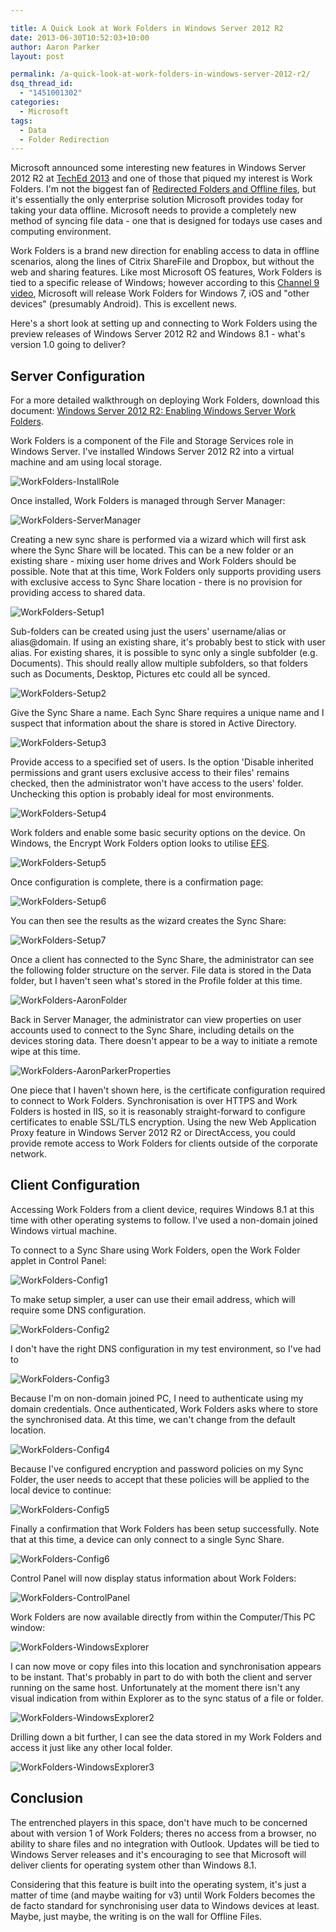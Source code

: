 ```yaml
---

title: A Quick Look at Work Folders in Windows Server 2012 R2
date: 2013-06-30T10:52:03+10:00
author: Aaron Parker
layout: post

permalink: /a-quick-look-at-work-folders-in-windows-server-2012-r2/
dsq_thread_id:
  - "1451001302"
categories:
  - Microsoft
tags:
  - Data
  - Folder Redirection
---
```

Microsoft announced some interesting new features in Windows Server 2012 R2 at [TechEd 2013](http://channel9.msdn.com/Events/TechEd/NorthAmerica/2013/Key01#fbid=lNnF7jCr5lA) and one of those that piqued my interest is Work Folders. I'm not the biggest fan of [Redirected Folders and Offline files]({{site.baseurl}}/replacing-redirected-folders-and-offline-files-with-appsense-datanow/), but it's essentially the only enterprise solution Microsoft provides today for taking your data offline. Microsoft needs to provide a completely new method of syncing file data - one that is designed for todays use cases and computing environment.

Work Folders is a brand new direction for enabling access to data in offline scenarios, along the lines of Citrix ShareFile and Dropbox, but without the web and sharing features. Like most Microsoft OS features, Work Folders is tied to a specific release of Windows; however according to this [Channel 9 video](http://channel9.msdn.com/Shows/Edge/Edge-Show-65-Windows-Server-2012-R2-Work-Folders), Microsoft will release Work Folders for Windows 7, iOS and "other devices" (presumably Android). This is excellent news.

Here's a short look at setting up and connecting to Work Folders using the preview releases of Windows Server 2012 R2 and Windows 8.1 - what's version 1.0 going to deliver?

## Server Configuration

For a more detailed walkthrough on deploying Work Folders, download this document: [Windows Server 2012 R2: Enabling Windows Server Work Folders](http://channel9.msdn.com/Events/TechEd/NorthAmerica/2013/WCA-H327).

Work Folders is a component of the File and Storage Services role in Windows Server. I've installed Windows Server 2012 R2 into a virtual machine and am using local storage.

![WorkFolders-InstallRole]({{site.baseurl}}/media/2013/06/WorkFolders-InstallRole.png)

Once installed, Work Folders is managed through Server Manager:

![WorkFolders-ServerManager]({{site.baseurl}}/media/2013/06/WorkFolders-ServerManager.png)

Creating a new sync share is performed via a wizard which will first ask where the Sync Share will be located. This can be a new folder or an existing share - mixing user home drives and Work Folders should be possible. Note that at this time, Work Folders only supports providing users with exclusive access to Sync Share location - there is no provision for providing access to shared data.

![WorkFolders-Setup1]({{site.baseurl}}/media/2013/06/WorkFolders-Setup1.png)

Sub-folders can be created using just the users' username/alias or alias@domain. If using an existing share, it's probably best to stick with user alias. For existing shares, it is possible to sync only a single subfolder (e.g. Documents). This should really allow multiple subfolders, so that folders such as Documents, Desktop, Pictures etc could all be synced.

![WorkFolders-Setup2]({{site.baseurl}}/media/2013/06/WorkFolders-Setup2.png)

Give the Sync Share a name. Each Sync Share requires a unique name and I suspect that information about the share is stored in Active Directory.

![WorkFolders-Setup3]({{site.baseurl}}/media/2013/06/WorkFolders-Setup3.png)

Provide access to a specified set of users. Is the option 'Disable inherited permissions and grant users exclusive access to their files' remains checked, then the administrator won't have access to the users' folder. Unchecking this option is probably ideal for most environments.

![WorkFolders-Setup4]({{site.baseurl}}/media/2013/06/WorkFolders-Setup4.png)

Work folders and enable some basic security options on the device. On Windows, the Encrypt Work Folders option looks to utilise [EFS](http://technet.microsoft.com/en-us/library/cc700811.aspx).

![WorkFolders-Setup5]({{site.baseurl}}/media/2013/06/WorkFolders-Setup5.png)

Once configuration is complete, there is a confirmation page:

![WorkFolders-Setup6]({{site.baseurl}}/media/2013/06/WorkFolders-Setup6.png)

You can then see the results as the wizard creates the Sync Share:

![WorkFolders-Setup7]({{site.baseurl}}/media/2013/06/WorkFolders-Setup7.png)

Once a client has connected to the Sync Share, the administrator can see the following folder structure on the server. File data is stored in the Data folder, but I haven't seen what's stored in the Profile folder at this time.

![WorkFolders-AaronFolder]({{site.baseurl}}/media/2013/06/WorkFolders-AaronFolder.png)

Back in Server Manager, the administrator can view properties on user accounts used to connect to the Sync Share, including details on the devices storing data. There doesn't appear to be a way to initiate a remote wipe at this time.

![WorkFolders-AaronParkerProperties]({{site.baseurl}}/media/2013/06/WorkFolders-AaronParkerProperties.png)

One piece that I haven't shown here, is the certificate configuration required to connect to Work Folders. Synchronisation is over HTTPS and Work Folders is hosted in IIS, so it is reasonably straight-forward to configure certificates to enable SSL/TLS encryption. Using the new Web Application Proxy feature in Windows Server 2012 R2 or DirectAccess, you could provide remote access to Work Folders for clients outside of the corporate network.

## Client Configuration

Accessing Work Folders from a client device, requires Windows 8.1 at this time with other operating systems to follow. I've used a non-domain joined Windows virtual machine.

To connect to a Sync Share using Work Folders, open the Work Folder applet in Control Panel:

![WorkFolders-Config1]({{site.baseurl}}/media/2013/06/WorkFolders-Config1.png)

To make setup simpler, a user can use their email address, which will require some DNS configuration.

![WorkFolders-Config2]({{site.baseurl}}/media/2013/06/WorkFolders-Config2.png)

I don't have the right DNS configuration in my test environment, so I've had to

![WorkFolders-Config3]({{site.baseurl}}/media/2013/06/WorkFolders-Config3.png)

Because I'm on non-domain joined PC, I need to authenticate using my domain credentials. Once authenticated, Work Folders asks where to store the synchronised data. At this time, we can't change from the default location.

![WorkFolders-Config4]({{site.baseurl}}/media/2013/06/WorkFolders-Config4.png)

Because I've configured encryption and password policies on my Sync Folder, the user needs to accept that these policies will be applied to the local device to continue:

![WorkFolders-Config5]({{site.baseurl}}/media/2013/06/WorkFolders-Config5.png)

Finally a confirmation that Work Folders has been setup successfully. Note that at this time, a device can only connect to a single Sync Share.

![WorkFolders-Config6]({{site.baseurl}}/media/2013/06/WorkFolders-Config6.png)

Control Panel will now display status information about Work Folders:

![WorkFolders-ControlPanel]({{site.baseurl}}/media/2013/06/WorkFolders-ControlPanel.png)

Work Folders are now available directly from within the Computer/This PC window:

![WorkFolders-WindowsExplorer]({{site.baseurl}}/media/2013/06/WorkFolders-WindowsExplorer.png)

I can now move or copy files into this location and synchronisation appears to be instant. That's probably in part to do with both the client and server running on the same host. Unfortunately at the moment there isn't any visual indication from within Explorer as to the sync status of a file or folder.

![WorkFolders-WindowsExplorer2]({{site.baseurl}}/media/2013/06/WorkFolders-WindowsExplorer2.png)

Drilling down a bit further, I can see the data stored in my Work Folders and access it just like any other local folder.

![WorkFolders-WindowsExplorer3]({{site.baseurl}}/media/2013/06/WorkFolders-WindowsExplorer3.png)

## Conclusion

The entrenched players in this space, don't have much to be concerned about with version 1 of Work Folders; theres no access from a browser, no ability to share files and no integration with Outlook. Updates will be tied to Windows Server releases and it's encouraging to see that Microsoft will deliver clients for operating system other than Windows 8.1.

Considering that this feature is built into the operating system, it's just a matter of time (and maybe waiting for v3) until Work Folders becomes the de facto standard for synchronising user data to Windows devices at least. Maybe, just maybe, the writing is on the wall for Offline Files.
